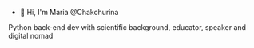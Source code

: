 - 👋 Hi, I'm Maria @Chakchurina

Python back-end dev with scientific background, educator, speaker and digital nomad

<!---
chakchurina/chakchurina is a ✨ special ✨ repository because its `README.md` (this file) appears on your GitHub profile.
You can click the Preview link to take a look at your changes.
--->
